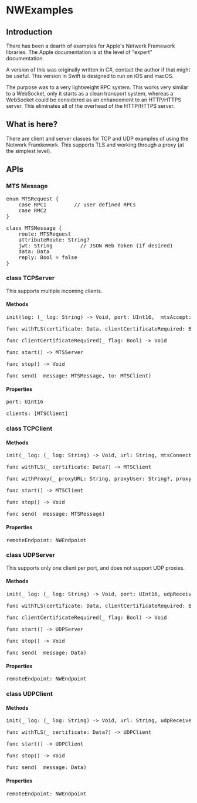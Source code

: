 # NWExamples

## Introduction

There has been a dearth of examples for Apple's Network Framework libraries. The Apple documentation is at the level of "expert" documentation. 

A version of this was originally written in C#, contact the author if that might be useful.
This version in Swift is designed to run on iOS and macOS. 

The purpose was to a very lightweight RPC system. This works very similar to a WebSocket, only it starts as a clean transport system, whereas a WebSocket could be considered as an enhancement to an HTTP/HTTPS server. This eliminates all of the overhead of the HTTP/HTTPS server.

## What is here?

There are client and server classes for TCP and UDP examples of using the Network Framkework. This supports TLS and working through a proxy (at the simplest level).

## APIs

### MTS Message

<pre>
enum MTSRequest {
    case RPC1         // user defined RPCs
    case RMC2
}
    
class MTSMessage {
    route: MTSRequest
    attributeRoute: String?
    jwt: String         // JSON Web Token (if desired)
    data: Data 
    reply: Bool = false
}
</pre>

### class TCPServer

This supports multiple incoming clients. 

#### Methods
<pre>
init(log: (_ log: String) -> Void, port: UInt16,  mtsAccept: (_ from: MTSClient) -> Void, mtsReceive: (_ from: MTSClient, receive: MTSMessage) -> Void)

func withTLS(certificate: Data, clientCertificateRequired: Bool = false) -> MTSServer

func clientCertificateRequired(_ flag: Bool) -> Void

func start() -> MTSServer

func stop() -> Void

func send(_ message: MTSMessage, to: MTSClient)
</pre>

#### Properties
<pre>
port: UInt16

clients: [MTSClient]
</pre>

### class TCPClient

#### Methods
<pre>
init(_ log: (_ log: String) -> Void, url: String, mtsConnect: () -> Void, mtsReceive: (_ receive: MTSMessage) -> Void, mtsDisconnect: () -> Void) 

func withTLS(_ certificate: Data?) -> MTSClient

func withProxy(_ proxyURL: String, proxyUser: String?, proxyPassword: String?) -> MTSClient

func start() -> MTSClient

func stop() -> Void

func send(_ message: MTSMessage)
</pre>

#### Properties
<pre>
remoteEndpoint: NWEndpoint
</pre>


### class UDPServer

This supports only one client per port, and does not support UDP proxies.

#### Methods
<pre>
init(_ log: (_ log: String) -> Void, port: UInt16, udpReceive: (_ from: UDPClient, _ receive: Data) -> Void)

func withTLS(certificate: Data, clientCertificateRequired: Bool = false) -> UDPServer

func clientCertificateRequired(_ flag: Bool) -> Void

func start() -> UDPServer

func stop() -> Void

func send(_ message: Data)
</pre>

#### Properties
<pre>
remoteEndpoint: NWEndpoint
</pre>

### class UDPClient

#### Methods
<pre>
init(_ log: (_ log: String) -> Void, url: String, udpReceive: (_ receive: Data) -> Void)

func withTLS(_ certificate: Data?) -> UDPClient

func start() -> UDPClient

func stop() -> Void

func send(_ message: Data)
</pre>

#### Properties
<pre>
remoteEndpoint: NWEndpoint
</pre>
